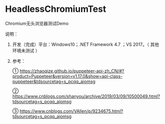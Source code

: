 # HeadlessChromiumTest
Chromium无头浏览器测试Demo

说明：

1. 开发（完成）平台：Windows10；.NET Framework 4.7 ；VS 2017。（ 其他环境未测试 ）

2. 参考：

   ① https://zhaoqize.github.io/puppeteer-api-zh_CN/#?product=Puppeteer&version=v1.17.0&show=api-class-puppeteer&tdsourcetag=s_pcqq_aiomsg

   ② https://www.cnblogs.com/shanyou/archive/2019/03/09/10500049.html?tdsourcetag=s_pcqq_aiomsg

   ③ https://www.cnblogs.com/VAllen/p/9234675.html?tdsourcetag=s_pcqq_aiomsg